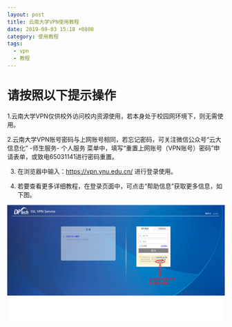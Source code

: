 ```yaml
---
layout: post
title: 云南大学VPN使用教程
date: 2019-09-03 15:18 +0800
category: 使用教程
tags:
  - vpn
  - 教程
---
```


# 请按照以下提示操作

1.云南大学VPN仅供校外访问校内资源使用，若本身处于校园网环境下，则无需使用。

2.云南大学VPN账号密码与上网账号相同，若忘记密码，可关注微信公众号“云大信息化” -师生服务- 个人服务 菜单中，填写“重置上网账号（VPN账号）密码”申请表单，或致电65031141进行密码重置。

3. 在浏览器中输入：https://vpn.ynu.edu.cn/ 进行登录使用。

4. 若要查看更多详细教程，在登录页面中，可点击“帮助信息”获取更多信息，如下图。

![vpn.png](https://github.com/65031141/65031141.github.io/blob/master/assets/190903vpn使用教程.png)
